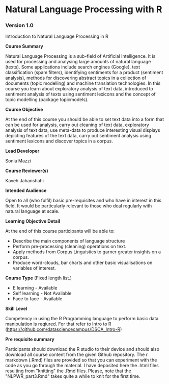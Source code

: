 # Natural Language Processing with R
### Version 1.0

Introduction to Natural Language Processing in R

**Course Summary**

Natural Language Processing is a sub-field of Artificial Intelligence. 
It is used for processing and analysing large amounts of natural language (texts). 
Some applications include search engines (Google), text classification (spam filters),
identifying sentiments for a product (sentiment analysis), methods for discovering 
abstract topics in a collection of documents (topic modelling) and machine translation technologies.
In this course you learn about exploratory analysis of text data, introduced to sentiment analysis of texts using sentiment lexicons and the concept of topic modelling (package topicmodels).

**Course Objective**

At the end of this course you should be able to set text data into a form that can be used for analysis, carry out cleaning of text data, exploratory analysis of text data, use meta-data to produce interesting visual displays depicting features of the text data, carry out sentiment analysis using  sentiment lexicons and discover topics in a corpus.

**Lead Developer**

Sonia Mazzi

**Course Reviewer(s)**

Kaveh Jahanshahi

**Intended Audience**

Open to all (who fulfil) basic pre-requisites and who have in interest in this field. It would be
particularly relevant to those who deal regularly with natural language at scale.

**Learning Objective Detail**

At the end of this course participants will be able to:

*	Describe the main components of language structure
*	Perform pre-processing (cleaning) operations on text.
*	Apply methods from Corpus Linguistics to garner greater insights on a corpus.
*	Produce word-clouds, bar charts and other basic visualisations on variables of interest.

**Course Type** (Fixed length list.)

* E learning - Available 
* Self learning -  Not Available
* Face to face - Available 

**Skill Level**

Competency in using the R Programming language to perform basic data manipulation is reqiured. For that refer to Intro to R (https://github.com/datasciencecampus/DSCA_Intro-R)

**Pre requisite summary** 

Participants should download the R studio to their device and should also download all course content from the 
given Github repository.  The r markdown (.Rmd) files are provided so that you can experiment with the code as you go through the material. I have deposited here the .html files resulting from "knitting" the .Rmd files. Please, note that the "NLPWR_part3.Rmd" takes quite a while to knit for the first time.


